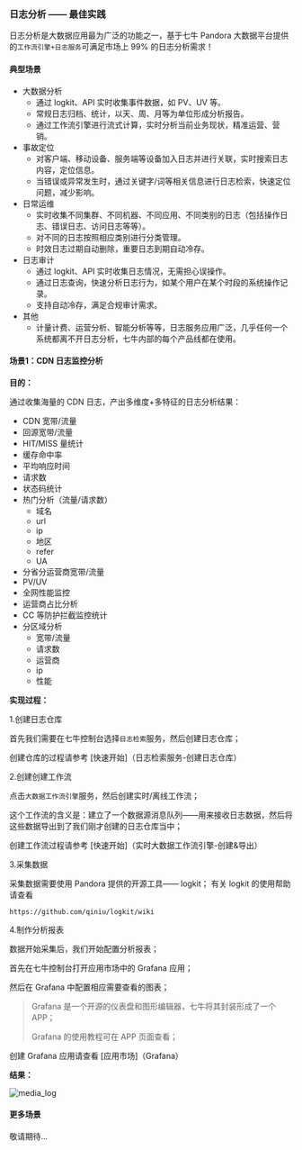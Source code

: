 ### 日志分析 —— 最佳实践

日志分析是大数据应用最为广泛的功能之一，基于七牛 Pandora 大数据平台提供的`工作流引擎+日志服务`可满足市场上 99% 的日志分析需求！

#### 典型场景

* 大数据分析
	* 通过 logkit、API 实时收集事件数据，如 PV、UV 等。
	* 常规日志归档、统计，以天、周、月等为单位形成分析报告。
	* 通过工作流引擎进行流式计算，实时分析当前业务现状，精准运营、营销。 
* 事故定位
	* 对客户端、移动设备、服务端等设备加入日志并进行关联，实时搜索日志内容，定位信息。
	* 当错误或异常发生时，通过关键字/词等相关信息进行日志检索，快速定位问题，减少影响。
* 日常运维
	* 实时收集不同集群、不同机器、不同应用、不同类别的日志（包括操作日志、错误日志、访问日志等等）。
	* 对不同的日志按照相应类别进行分类管理。
	* 时效日志过期自动删除，重要日志到期自动冷存。 
* 日志审计
	* 通过 logkit、API 实时收集日志情况，无需担心误操作。
	* 通过日志查询，快速分析日志行为，如某个用户在某个时段的系统操作记录。
	* 支持自动冷存，满足合规审计需求。 
* 其他
	* 计量计费、运营分析、智能分析等等，日志服务应用广泛，几乎任何一个系统都离不开日志分析，七牛内部的每个产品线都在使用。

	
#### 场景1：CDN 日志监控分析

**目的：**

通过收集海量的 CDN 日志，产出多维度+多特征的日志分析结果：

* CDN 宽带/流量
* 回源宽带/流量
* HIT/MISS 量统计
* 缓存命中率
* 平均响应时间
* 请求数
* 状态码统计
* 热门分析（流量/请求数）
	* 域名
	* url
	* ip
	* 地区
	* refer
	* UA
* 分省分运营商宽带/流量
* PV/UV
* 全网性能监控
* 运营商占比分析
* CC 等防护拦截监控统计
* 分区域分析
	* 宽带/流量
	* 请求数
	* 运营商
	* ip
	* 性能 

**实现过程：**

1.创建日志仓库

首先我们需要在七牛控制台选择`日志检索`服务，然后创建日志仓库；

创建仓库的过程请参考 [快速开始]（日志检索服务-创建日志仓库）

2.创建创建工作流

点击`大数据工作流引擎`服务，然后创建实时/离线工作流；

这个工作流的含义是：建立了一个数据源消息队列——用来接收日志数据，然后将这些数据导出到了我们刚才创建的日志仓库当中；

创建工作流过程请参考 [快速开始]（实时大数据工作流引擎-创建&导出）

3.采集数据

采集数据需要使用 Pandora 提供的开源工具—— logkit；
有关 logkit 的使用帮助请查看 

`https://github.com/qiniu/logkit/wiki`

4.制作分析报表

数据开始采集后，我们开始配置分析报表；

首先在七牛控制台打开应用市场中的 Grafana 应用；

然后在 Grafana 中配置相应需要查看的图表；

> Grafana 是一个开源的仪表盘和图形编辑器，七牛将其封装形成了一个 APP；
> 
> Grafana 的使用教程可在 APP 页面查看；

创建 Grafana 应用请查看 [应用市场]（Grafana）

**结果：**

![media_log](/Users/loris/liurui/pandora-docs-old/_media/log4.png )

#### 更多场景

敬请期待...
	

